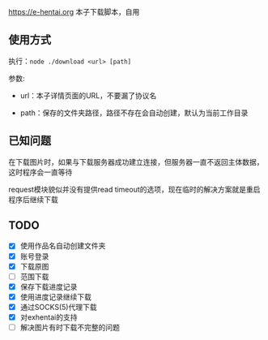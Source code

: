 <https://e-hentai.org> 本子下载脚本，自用

## 使用方式

执行：`node ./download <url> [path]`

参数:

- url：本子详情页面的URL，不要漏了协议名

- path：保存的文件夹路径，路径不存在会自动创建，默认为当前工作目录

## 已知问题

在下载图片时，如果与下载服务器成功建立连接，但服务器一直不返回主体数据，这时程序会一直等待

request模块貌似并没有提供read timeout的选项，现在临时的解决方案就是重启程序后继续下载

## TODO

- [x] 使用作品名自动创建文件夹
- [x] 账号登录
- [x] 下载原图
- [ ] 范围下载
- [x] 保存下载进度记录
- [x] 使用进度记录继续下载
- [x] 通过SOCKS(5)代理下载
- [x] 对exhentai的支持
- [ ] 解决图片有时下载不完整的问题